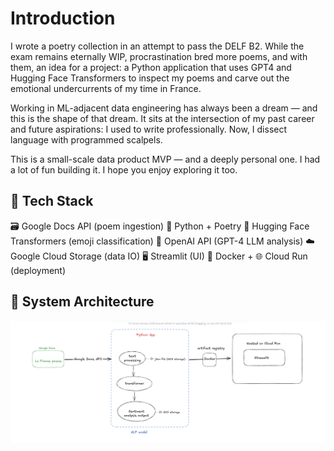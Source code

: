 # Introduction

I wrote a poetry collection in an attempt to pass the DELF B2. While the exam remains eternally WIP, procrastination bred more poems, and with them, an idea for a project: a Python application that uses GPT4 and Hugging Face Transformers to inspect my poems and carve out the emotional undercurrents of my time in France.

Working in ML-adjacent data engineering has always been a dream — and this is the shape of that dream. It sits at the intersection of my past career and future aspirations: I used to write professionally. Now, I dissect language with programmed scalpels.

This is a small-scale data product MVP — and a deeply personal one. I had a lot of fun building it. I hope you enjoy exploring it too.

## 🧰 Tech Stack

🗃️ Google Docs API (poem ingestion)
🐍 Python + Poetry
🤗 Hugging Face Transformers (emoji classification)
🤖 OpenAI API (GPT-4 LLM analysis)
☁️ Google Cloud Storage (data IO)
🖥️ Streamlit (UI)
🐳 Docker + 🌐 Cloud Run (deployment)


## 🧠 System Architecture

![Pipeline Diagram](graphics/architecture.png)

